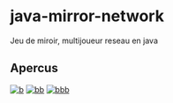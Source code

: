 # java-mirror-network
Jeu de miroir, multijoueur reseau en java

## Apercus

<a href="https://ibb.co/wyR3vLN"><img src="https://i.ibb.co/rkmTWtG/b.png" alt="b" border="0" /></a>
<a href="https://ibb.co/yB9BF1S"><img src="https://i.ibb.co/qFSFYf5/bb.png" alt="bb" border="0" /></a>
<a href="https://ibb.co/0VrJX9w"><img src="https://i.ibb.co/6JFsZtd/bbb.png" alt="bbb" border="0" /></a>
